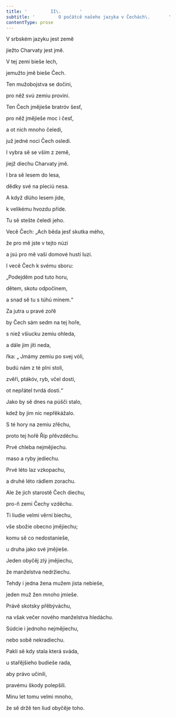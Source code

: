 ```yaml
---
title: '         II\.       '
subtitle: '         O počátcě našeho jazyka v Čechách\.       '
contentType: prose
---
```


<section>

V srbském jazyku jest země

jiežto Charvaty jest jmě.

V tej zemi bieše lech,

jemužto jmě bieše Čech.

Ten mužobojstva se dočini,

pro něž svú zemiu provini.

Ten Čech jmějieše bratróv šesť,

pro něž jmějieše moc i česť,

a ot nich mnoho čeledi,

juž jedné noci Čech osledi.

I vybra sě se vším z země,

jiejž diechu Charvaty jmě.

I bra sě lesem do lesa,

dědky své na pleciú nesa.

A když dlúho lesem jide,

k velikému hvozdu příde.

Tu sě stešte čeledi jeho.

Vecě Čech: „Ach běda jesť skutka mého,

že pro mě jste v tejto núzi

a jsú pro mě vaši domové hustí luzi.

I vecě Čech k svému sboru:

„Podejděm pod tuto horu,

dětem, skotu odpočinem,

a snad sě tu s túhú minem.“

Za jutra u pravé zořě

by Čech sám sedm na tej hoře,

s niež všiucku zemiu ohleda,

a dále jim jíti neda,

řka: „ Jmámy zemiu po svej vóli,

budú nám z té plni stoli,

zvěři, ptákóv, ryb, včel dosti,

ot nepřátel tvrdá dosti.“

Jako by sě dnes na púšči stalo,

kdež by jim nic nepřěkážalo.

S té hory na zemiu zřěchu,

proto tej hořě Říp přěvzděchu.

Prvé chleba nejmějiechu.

maso a ryby jediechu.

Prvé léto laz vzkopachu,

a druhé léto rádlem zorachu.

Ale že jich starostě Čech diechu,

pro-ň zemi Čechy vzděchu.

Ti liudie velmi věrní biechu,

vše sbožie obecno jmějiechu;

komu sě co nedostanieše,

u druha jako své jmějieše.

Jeden obyčěj zlý jmějiechu,

že manželstva nedržiechu.

Tehdy i jedna žena mužem jista nebieše,

jeden muž žen mnoho jmieše.

Právě skotsky přěbýváchu,

na však večer nového manželstva hledáchu.

Súdcie i jednoho nejmějiechu,

nebo sobě nekradiechu.

Pakli sě kdy stala která sváda,

u stařějšieho budieše rada,

aby právo učinili,

pravému škody polepšili.

Minu let tomu velmi mnoho,

že sě držě ten liud obyčěje toho.

</section>
